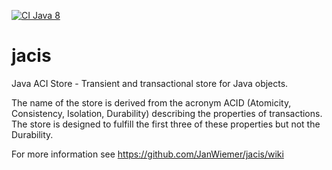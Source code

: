[![CI Java 8](https://github.com/JanWiemer/jacis/workflows/JACIS-CI-Build/badge.svg)](https://github.com/JanWiemer/jacis/actions?query=workflow%3AJACIS-CI-Build)

# jacis
Java ACI Store - Transient and transactional store for Java objects.

The name of the store is derived from the acronym ACID (Atomicity, Consistency, Isolation, Durability) describing the properties of transactions. The store is designed to fulfill the first three of these properties but not the Durability.

For more information see https://github.com/JanWiemer/jacis/wiki
